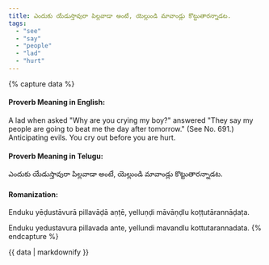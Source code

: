 ```yaml
---
title: ఎందుకు యేడుస్తావురా పిల్లవాడా అంటే, యెల్లుండి మావాండ్లు కొట్టుతారన్నాడట.
tags:
  - "see"
  - "say"
  - "people"
  - "lad"
  - "hurt"
---
```


{% capture data %}
#### Proverb Meaning in English:
A lad when asked "Why are you crying my boy?" answered "They say my people are going to beat me the day after tomorrow."
(See No. 691.)
Anticipating evils.
You cry out before you are hurt.

#### Proverb Meaning in Telugu:
ఎందుకు యేడుస్తావురా పిల్లవాడా అంటే, యెల్లుండి మావాండ్లు కొట్టుతారన్నాడట.

#### Romanization:
Enduku yēḍustāvurā pillavāḍā aṇṭē, yelluṇḍi māvāṇḍlu koṭṭutārannāḍaṭa.

Enduku yedustavura pillavada ante, yellundi mavandlu kottutarannadata.
{% endcapture %}

{{ data | markdownify }}

